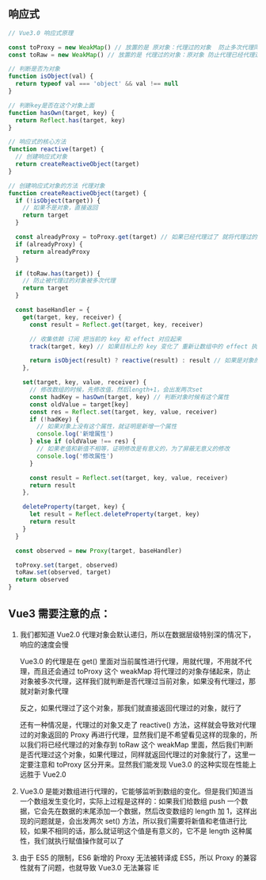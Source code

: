 ## 响应式

```js
// Vue3.0 响应式原理

const toProxy = new WeakMap() // 放置的是 原对象：代理过的对象  防止多次代理同一个对象
const toRaw = new WeakMap() // 放置的是 代理过的对象：原对象 防止代理已经代理过的对象

// 判断是否为对象
function isObject(val) {
  return typeof val === 'object' && val !== null
}

// 判断key是否在这个对象上面
function hasOwn(target, key) {
  return Reflect.has(target, key)
}

// 响应式的核心方法
function reactive(target) {
  // 创建响应式对象
  return createReactiveObject(target)
}

// 创建响应式对象的方法 代理对象
function createReactiveObject(target) {
  if (!isObject(target)) {
    // 如果不是对象，直接返回
    return target
  }

  const alreadyProxy = toProxy.get(target) // 如果已经代理过了 就将代理过的对象返回
  if (alreadyProxy) {
    return alreadyProxy
  }

  if (toRaw.has(target)) {
    // 防止被代理过的对象被多次代理
    return target
  }

  const baseHandler = {
    get(target, key, receiver) {
      const result = Reflect.get(target, key, receiver)

      // 收集依赖 订阅 把当前的 key 和 effect 对应起来
      track(target, key) // 如果目标上的 key 变化了 重新让数组中的 effect 执行即可

      return isObject(result) ? reactive(result) : result // 如果是对象的话就再代理一次，否则返回当前数据
    },

    set(target, key, value, receiver) {
      // 修改数组的时候，先修改值，然后length+1，会出发两次set
      const hadKey = hasOwn(target, key) // 判断对象时候有这个属性
      const oldValue = target[key]
      const res = Reflect.set(target, key, value, receiver)
      if (!hadKey) {
        // 如果对象上没有这个属性，就证明是新增一个属性
        console.log('新增属性')
      } else if (oldValue !== res) {
        // 如果老值和新值不相等，证明修改是有意义的，为了屏蔽无意义的修改
        console.log('修改属性')
      }

      const result = Reflect.set(target, key, value, receiver)
      return result
    },

    deleteProperty(target, key) {
      let result = Reflect.deleteProperty(target, key)
      return result
    }
  }

  const observed = new Proxy(target, baseHandler)

  toProxy.set(target, observed)
  toRaw.set(observed, target)
  return observed
}
```

## Vue3 需要注意的点：

1. 我们都知道 Vue2.0 代理对象会默认递归，所以在数据层级特别深的情况下，响应的速度会慢

   Vue3.0 的代理是在 get() 里面对当前属性进行代理，用就代理，不用就不代理，而且还会通过 toProxy 这个 weakMap 将代理过的对象存储起来，防止对象被多次代理，这样我们就判断是否代理过当前对象，如果没有代理过，那就对新对象代理

   反之，如果代理过了这个对象，那我们就直接返回代理过的对象，就行了

   还有一种情况是，代理过的对象又走了 reactive() 方法，这样就会导致对代理过的对象返回的 Proxy 再进行代理，显然我们是不希望看见这样的现象的，所以我们将已经代理过的对象存到 toRaw 这个 weakMap 里面，然后我们判断是否代理过这个对象，如果代理过，同样就返回代理过的对象就行了，这里一定要注意和 toProxy 区分开来。显然我们能发现 Vue3.0 的这种实现在性能上远胜于 Vue2.0

2. Vue3.0 是能对数组进行代理的，它能够监听到数组的变化。但是我们知道当一个数组发生变化时，实际上过程是这样的：如果我们给数组 push 一个数据，它会先在数据的末尾添加一个数据，然后改变数组的 length 加 1，这样出现的问题就是，会出发两次 set() 方法，所以我们需要将新值和老值进行比较，如果不相同的话，那么就证明这个值是有意义的，它不是 length 这种属性，我们就执行赋值操作就可以了

3. 由于 ES5 的限制，ES6 新增的 Proxy 无法被转译成 ES5，所以 Proxy 的兼容性就有了问题，也就导致 Vue3.0 无法兼容 IE